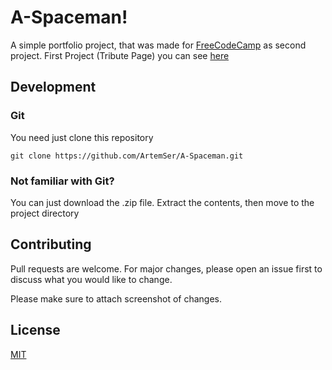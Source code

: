 # A-Spaceman!

A simple portfolio project, that was made for [FreeCodeCamp](freecodecamp.org) as second project. First Project (Tribute Page) you can see [here](https://github.com/ArtemSer/Elon-Musk)


## Development

### Git

You need just clone this repository
```
git clone https://github.com/ArtemSer/A-Spaceman.git
```

### Not familiar with Git?

You can just download the .zip file. Extract the contents, then move to the project directory

## Contributing
Pull requests are welcome. For major changes, please open an issue first to discuss what you would like to change.

Please make sure to attach screenshot of changes.

## License
[MIT](https://github.com/ArtemSer/A-Spaceman/blob/master/LICENSE)
